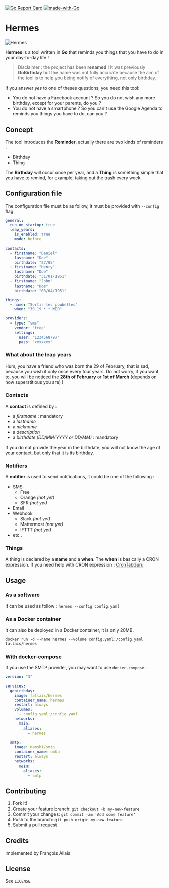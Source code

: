 [![Go Report Card](https://goreportcard.com/badge/github.com/fallais/hermes)](https://goreportcard.com/report/github.com/fallais/hermes)
[![made-with-Go](https://img.shields.io/badge/Made%20with-Go-1f425f.svg)](http://golang.org)

# Hermes

![Hermes](https://github.com/fallais/gobirthday/blob/master/assets/logo.png)

**Hermes** is a tool written in **Go** that reminds you things that you have to do in your day-to-day life !

> Disclaimer : the project has been **renamed** ! It was previously **GoBirthday** but the name was not fully accurate because the aim of the tool is to help you being notify of everything, not only birthday.

If you answer *yes* to one of theses questions, you need this tool:

- You do not have a Facebook account ? So you do not wish any more birthday, except for your parents, do you ?  
- You do not have a smartphone ? So you can't use the Google Agenda to reminds you things you have to do, can you ?

## Concept

The tool introduces the **Reminder**, actually there are two kinds of reminders :
 - Birthday
 - Thing

The **Birthday** will occur once per year, and a **Thing** is something simple that you have to remind, for example, taking out the trash every week.

## Configuration file

The configuration file must be as follow, it must be provided with `--config` flag.

```yaml
general:
  run_on_startup: true
  leap_years:
    is_enabled: true
    mode: before

contacts:
  - firstname: "Daniel"
    lastname: "Doe"
    birthdate: "27/05"
  - firstname: "Henry"
    lastname: "Doe"
    birthdate: "31/01/1951"
  - firstname: "John"
    lastname: "Doe"
    birthdate: "08/04/1951"

things:
  - name: "Sortir les poubelles"
    when: "30 19 * * WED"

providers:
  - type: "sms"
    vendor: "free"
    settings:
      user: "1234568797"
      pass: "xxxxxxx"
```

### What about the leap years

Hum, you have a friend who was born the 29 of February, that is sad, because you wish it only once every four years. Do not worry, if you want to, you will be noticed the **28th of February** or **1st of March** (depends on how superstitious you are) !

### Contacts

A **contact** is defined by :

- a *firstname* : mandatory
- a *lastname*
- a *nickname*
- a *description*
- a *birthdate (DD/MM/YYYY or DD/MM)* : mandatory

If you do not provide the year in the birthdate, you will not know the age of your contact, but only that it is its birthday.

### Notifiers

A **notifier** is used to send notifications, it could be one of the following :

- SMS
  - Free
  - Orange *(not yet)*
  - SFR *(not yet)*
- Email
- Webhook
  - Slack *(not yet)*
  - Mattermost *(not yet)*
  - IFTTT *(not yet)*
- etc..

### Things

A thing is declared by a **name** and a **when**. The **when** is basically a CRON expression. If you need help with CRON expression : [CronTabGuru](https://crontab.guru/)

## Usage

### As a software

It can be used as follow : `hermes --config config.yaml`

### As a Docker container

It can also be deployed in a Docker container, it is only 20MB.

`docker run -d --name hermes --volume config.yaml:/config.yaml fallais/hermes`

### With docker-compose

If you use the SMTP provider, you may want to use `docker-compose` :

```yaml
version: "3"

services:
  gobirthday:
    image: fallais/hermes
    container_name: hermes
    restart: always
    volumes:
      - config.yaml:/config.yaml
    networks:
      main:
        aliases:
          - hermes
  
  smtp:
    image: namshi/smtp
    container_name: smtp
    restart: always
    networks:
      main:
        aliases:
          - smtp
```

## Contributing

1. Fork it!
2. Create your feature branch: `git checkout -b my-new-feature`
3. Commit your changes: `git commit -am 'Add some feature'`
4. Push to the branch: `git push origin my-new-feature`
5. Submit a pull request

## Credits

Implemented by François Allais

## License

See `LICENSE`.